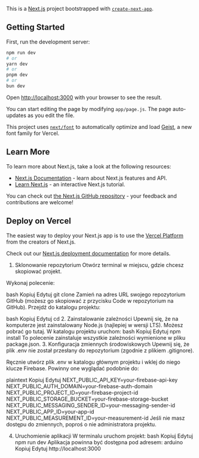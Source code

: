 This is a [Next.js](https://nextjs.org) project bootstrapped with [`create-next-app`](https://github.com/vercel/next.js/tree/canary/packages/create-next-app).

## Getting Started

First, run the development server:

```bash
npm run dev
# or
yarn dev
# or
pnpm dev
# or
bun dev
```

Open [http://localhost:3000](http://localhost:3000) with your browser to see the result.

You can start editing the page by modifying `app/page.js`. The page auto-updates as you edit the file.

This project uses [`next/font`](https://nextjs.org/docs/app/building-your-application/optimizing/fonts) to automatically optimize and load [Geist](https://vercel.com/font), a new font family for Vercel.

## Learn More

To learn more about Next.js, take a look at the following resources:

- [Next.js Documentation](https://nextjs.org/docs) - learn about Next.js features and API.
- [Learn Next.js](https://nextjs.org/learn) - an interactive Next.js tutorial.

You can check out [the Next.js GitHub repository](https://github.com/vercel/next.js) - your feedback and contributions are welcome!

## Deploy on Vercel

The easiest way to deploy your Next.js app is to use the [Vercel Platform](https://vercel.com/new?utm_medium=default-template&filter=next.js&utm_source=create-next-app&utm_campaign=create-next-app-readme) from the creators of Next.js.

Check out our [Next.js deployment documentation](https://nextjs.org/docs/app/building-your-application/deploying) for more details.

1. Sklonowanie repozytorium
Otwórz terminal w miejscu, gdzie chcesz skopiować projekt.

Wykonaj polecenie:

bash
Kopiuj
Edytuj
git clone <URL>
Zamień <URL> na adres URL swojego repozytorium GitHub (możesz go skopiować z przycisku Code w repozytorium na GitHub).
Przejdź do katalogu projektu:

bash
Kopiuj
Edytuj
cd <nazwa-repozytorium>
2. Zainstalowanie zależności
Upewnij się, że na komputerze jest zainstalowany Node.js (najlepiej w wersji LTS). Możesz pobrać go tutaj.
W katalogu projektu uruchom:
bash
Kopiuj
Edytuj
npm install
To polecenie zainstaluje wszystkie zależności wymienione w pliku package.json.
3. Konfiguracja zmiennych środowiskowych
Upewnij się, że plik .env nie został przesłany do repozytorium (zgodnie z plikiem .gitignore).

Ręcznie utwórz plik .env w katalogu głównym projektu i wklej do niego klucze Firebase. Powinny one wyglądać podobnie do:

plaintext
Kopiuj
Edytuj
NEXT_PUBLIC_API_KEY=your-firebase-api-key
NEXT_PUBLIC_AUTH_DOMAIN=your-firebase-auth-domain
NEXT_PUBLIC_PROJECT_ID=your-firebase-project-id
NEXT_PUBLIC_STORAGE_BUCKET=your-firebase-storage-bucket
NEXT_PUBLIC_MESSAGING_SENDER_ID=your-messaging-sender-id
NEXT_PUBLIC_APP_ID=your-app-id
NEXT_PUBLIC_MEASUREMENT_ID=your-measurement-id
Jeśli nie masz dostępu do zmiennych, poproś o nie administratora projektu.

4. Uruchomienie aplikacji
W terminalu uruchom projekt:
bash
Kopiuj
Edytuj
npm run dev
Aplikacja powinna być dostępna pod adresem:
arduino
Kopiuj
Edytuj
http://localhost:3000
